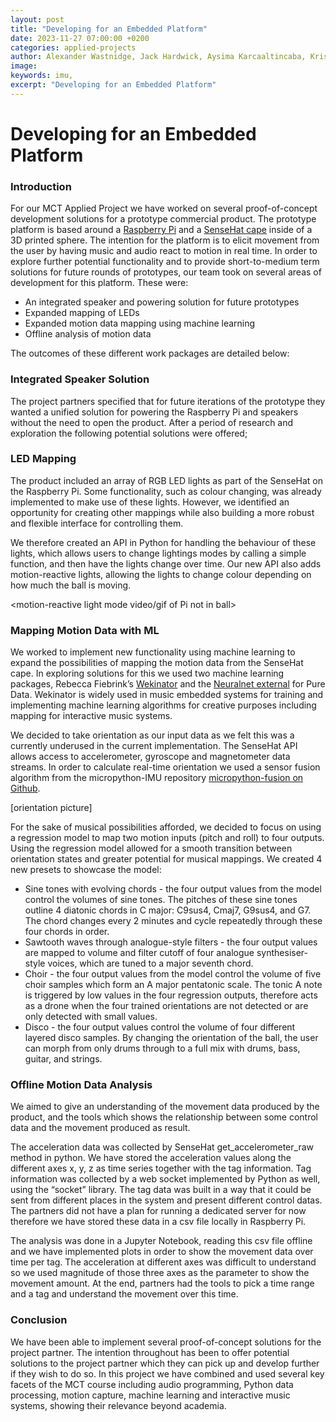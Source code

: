 ```yaml
---
layout: post
title: "Developing for an Embedded Platform"
date: 2023-11-27 07:00:00 +0200
categories: applied-projects
author: Alexander Wastnidge, Jack Hardwick, Aysima Karcaaltincaba, Kristian Eicke, Nino Jakeli
image: 
keywords: imu, 
excerpt: "Developing for an Embedded Platform"
---
```


# Developing for an Embedded Platform

### Introduction 

For our MCT Applied Project we have worked on several proof-of-concept development solutions for a prototype commercial product. The prototype platform is based around a [Raspberry Pi](https://www.raspberrypi.com) and a [SenseHat cape](https://www.raspberrypi.com/products/sense-hat/) inside of a 3D printed sphere. The intention for the platform is to elicit movement from the user by having music and audio react to motion in real time. In order to explore further potential functionality and to provide short-to-medium term solutions for future rounds of prototypes, our team took on several areas of development for this platform. These were:

- An integrated speaker and powering solution for future prototypes
- Expanded mapping of LEDs
- Expanded motion data mapping using machine learning
- Offline analysis of motion data

The outcomes of these different work packages are detailed below:

### Integrated Speaker Solution

The project partners specified that for future iterations of the prototype they wanted a unified solution for powering the Raspberry Pi and speakers without the need to open the product. After a period of research and exploration the following potential solutions were offered;

### LED Mapping

The product included an array of RGB LED lights as part of the SenseHat on the Raspberry Pi. Some functionality, such as colour changing, was already implemented to make use of these lights. However, we identified an opportunity for creating other mappings while also building a more robust and flexible interface for controlling them.

We therefore created an API in Python for handling the behaviour of these lights, which allows users to change lightings modes by calling a simple function, and then have the lights change over time. Our new API also adds motion-reactive lights, allowing the lights to change colour depending on how much the ball is moving.

<motion-reactive light mode video/gif of Pi not in ball>

### Mapping Motion Data with ML

We worked to implement new functionality using machine learning to expand the possibilities of mapping the motion data from the SenseHat cape. In exploring solutions for this we used two machine learning packages, Rebecca Fiebrink’s [Wekinator](http://www.wekinator.org) and the [Neuralnet external](https://github.com/alexdrymonitis/neuralnet) for Pure Data. Wekinator is widely used in music embedded systems for training and implementing machine learning algorithms for creative purposes including mapping for interactive music systems.

We decided to take orientation as our input data as we felt this was a currently underused in the current implementation. The SenseHat API allows access to accelerometer, gyroscope and magnetometer data streams. In order to calculate real-time orientation we used a sensor fusion algorithm from the micropython-IMU repository [micropython-fusion on Github](https://github.com/micropython-IMU/micropython-fusion). 

[orientation picture]

For the sake of musical possibilities afforded, we decided to focus on using a regression model to map two motion inputs (pitch and roll) to four outputs. Using the regression model allowed for a smooth transition between orientation states and greater potential for musical mappings. We created 4 new presets to showcase the model:
- Sine tones with evolving chords - the four output values from the model control the volumes of sine tones. The pitches of these sine tones outline 4 diatonic chords in C major: C9sus4, Cmaj7, G9sus4, and G7. The chord changes every 2 minutes and cycle repeatedly through these four chords in order.
- Sawtooth waves through analogue-style filters - the four output values are mapped to volume and filter cutoff of four analogue synthesiser-style voices, which are tuned to a major seventh chord.
- Choir - the four output values from the model control the volume of five choir samples which form an A major pentatonic scale. The tonic A note is triggered by low values in the four regression outputs, therefore acts as a drone when the four trained orientations are not detected or are only detected with small values.
- Disco - the four output values control the volume of four different layered disco samples. By changing the orientation of the ball, the user can morph from only drums through to a full mix with drums, bass, guitar, and strings.

### Offline Motion Data Analysis

We aimed to give an understanding of the movement data produced by the product, and the tools which shows the relationship between some control data and the movement produced as result. 

The acceleration data was collected by SenseHat get_accelerometer_raw method in python. We have stored the acceleration values along the different axes x, y, z as time series together with the tag information. Tag information was collected by a web socket implemented by Python as well, using the “socket” library. The tag data was built in a way that it could be sent from different places in the system and present different control datas. The partners did not have a plan for running a dedicated server for now therefore we have stored these data in a csv file locally in Raspberry Pi. 

The analysis was done in a Jupyter Notebook, reading this csv file offline and we have implemented plots in order to show the movement data over time per tag. The acceleration at different axes was difficult to understand so we used magnitude of those three axes as the parameter to show the movement amount. At the end, partners had the tools to pick a time range and a tag and understand the movement over this time.


### Conclusion

We have been able to implement several proof-of-concept solutions for the project partner.  The intention throughout has been to offer potential solutions to the project partner which they can pick up and develop further if they wish to do so.  In this project we have combined and used several key facets of the MCT course including audio programming, Python data processing, motion capture, machine learning and interactive music systems, showing their relevance beyond academia.
